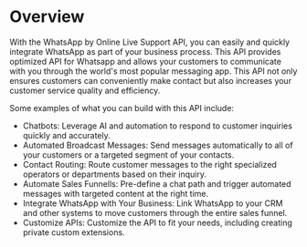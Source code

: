 # Overview

With the WhatsApp by Online Live Support API, you can easily and quickly
integrate WhatsApp as part of your business process. This API provides
optimized API for Whatsapp and allows your customers to communicate with you
through the world's most popular messaging app. This API not only ensures
customers can conveniently make contact but also increases your customer
service quality and efficiency.

Some examples of what you can build with this API include:

- Chatbots: Leverage AI and automation to respond to customer inquiries quickly
  and accurately.
- Automated Broadcast Messages: Send messages automatically to all of your
  customers or a targeted segment of your contacts.
- Contact Routing: Route customer messages to the right specialized operators
  or departments based on their inquiry.
- Automate Sales Funnells: Pre-define a chat path and trigger automated
  messages with targeted content at the right time.
- Integrate WhatsApp with Your Business: Link WhatsApp to your CRM and other
  systems to move customers through the entire sales funnel.
- Customize APIs: Customize the API to fit your needs, including creating
  private custom extensions.
